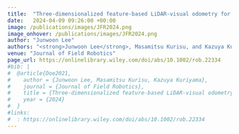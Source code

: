 ```yaml
---
title:  "Three‐dimensionalized feature‐based LiDAR‐visual odometry for online mapping of unpaved road surfaces"
date:   2024-04-09 09:26:00 +00:00
image: /publications/images/JFR2024.png
image_onhover: /publications/images/JFR2024.png
author: "Junwoon Lee"
authors: "<strong>Junwoon Lee</strong>, Masamitsu Kurisu, and Kazuya Kuriyama"
venue: "Journal of Field Robotics"
page_url: https://onlinelibrary.wiley.com/doi/abs/10.1002/rob.22334
#bib: |
#  @article{Doe2021,
#    author = {Junwoon Lee, Masamitsu Kurisu, Kazuya Kuriyama},
#    journal = {Journal of Field Robotics},
#    title = {Three‐dimensionalized feature‐based LiDAR‐visual odometry for online mapping of unpaved road surfaces},
#    year = {2024}
#  }
#links:
#  : https://onlinelibrary.wiley.com/doi/abs/10.1002/rob.22334
---
```

